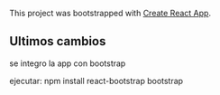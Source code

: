 This project was bootstrapped with [Create React App](https://github.com/facebook/create-react-app).

## Ultimos cambios
se integro la app con bootstrap

ejecutar:
npm install react-bootstrap bootstrap
